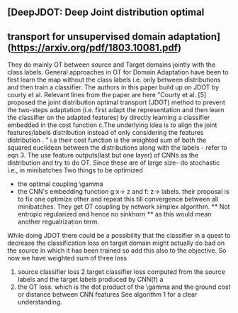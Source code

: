 ## [DeepJDOT: Deep Joint distribution optimal
transport for unsupervised domain adaptation](https://arxiv.org/pdf/1803.10081.pdf)
-
They do mainly OT between source and Target domains jointly with the class labels. General approaches in OT 
for Domain Adaptation have been to first learn the map without the class labels i.e. only between distributions and then train a classifier. 
The authors in this paper build up on JDOT by courty et al. Relevant lines from the paper are here
"Courty et al. [5] proposed the joint distribution optimal transport (JDOT)
method to prevent the two-steps adaptation (i.e. first adapt the representation
and then learn the classifier on the adapted features) by directly learning a classifier
embedded in the cost function c.The underlying idea is to align the joint
features/labels distribution instead of only considering the features distribution .
" 
i.e their cost function is the weighted sum of both the squared euclidean between the distributions along with the labels - refer to eqn 3.
The use feature outputs(last but one layer) of CNNs as the distribution and try to do OT. Since these are of large size- do stochastic i.e., in minibatches
Two things to be optimized
- the optimal coupling \gamma 
- the CNN's embedding function g:x-> z and f: z-> labels. 
their proposal is to fix one optimize other and repeat this till convergence between all minibatches. 
They get OT coupling by network simplex algorithm. ** Not entropic regularized and hence no sinkhorn ** as this would mean another regualrization term. 

While doing JDOT there could be a possibility that the classifier in a quest to decrease the classification loss on target domain might actually do bad on the source in which it has been trained so add this also to the objective. 
So now we have weighted sum of three loss
1. source classifier loss
2.target classifier loss computed from the source labels and the target labels produced by CNN(f) a
3. the OT loss. which is the dot product of the \gamma and the ground cost or distance between CNN features
See algorithm 1 for a clear understanding. 

